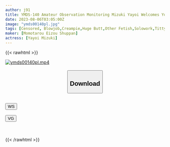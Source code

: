 ```yaml
---
author: j91
title: YMDS-140 Amateur Observation Monitoring Mizuki Yayoi Welcomes You With A Naked Apron? ! Hentai Promotional Sex That Invites Customer’s Sperm To Mako! Dvd Store Version
date: 2023-08-06T03:05:00Z
image: "ymds00140pl.jpg"
tags: [Censored, Blowjob,Creampie,Huge Butt,Other Fetish,Solowork,Titty Fuck]
maker: [Momotarou Eizou Shuppan]
actress: [Yayoi Mizuki]
---
```



{{< rawhtml >}}

<div class="video" data-videoid="ur2gydxt2lxx">
    <a href="javascript:;">
        <img src="https://my.j91.asia/posts/ymds00140pl/ymds00140pl.jpg" width="WIDTH" height="HEIGHT" alt="ymds00140pl.mp4" loading="lazy">
    </a>
</div>

<script type="text/javascript" src="https://j91.asia/asset/on-demand-ws.js"></script>

<br>
  <link rel="stylesheet" href="https://j91.asia/asset/bs5.css">
  
  <center>
  <button class="btn btn-primary" type="button" data-bs-toggle="collapse" data-bs-target=".multi-collapse" aria-expanded="false" aria-controls="multiCollapseExample1 multiCollapseExample2"><h2>Download</h2></button></center>
</p>
<div class="row">
  <div class="col">
    <div class="collapse multi-collapse" id="multiCollapseExample1">
      <div class="card card-body">
	      	      <br>
<div class="buttons">  
<a href="https://wolfstream.tv/ur2gydxt2lxx"><button class="btn-hover color-3"><i class="fa fa-download"></i> WS</button></a></div>
    </div>
  </div>
</div>
  <div class="col">
    <div class="collapse multi-collapse" id="multiCollapseExample2">
      <div class="card card-body">
	      <br>
<div class="buttons">
    <a href="https://vgembed.com/v/ZMVoErz7PWE9PaA"><button class="btn-hover color-9"><i class="fa fa-download"></i> VG</button></a></div>
<br><br>
      </div>
    </div>
  </div>
</div>

{{< /rawhtml >}}
